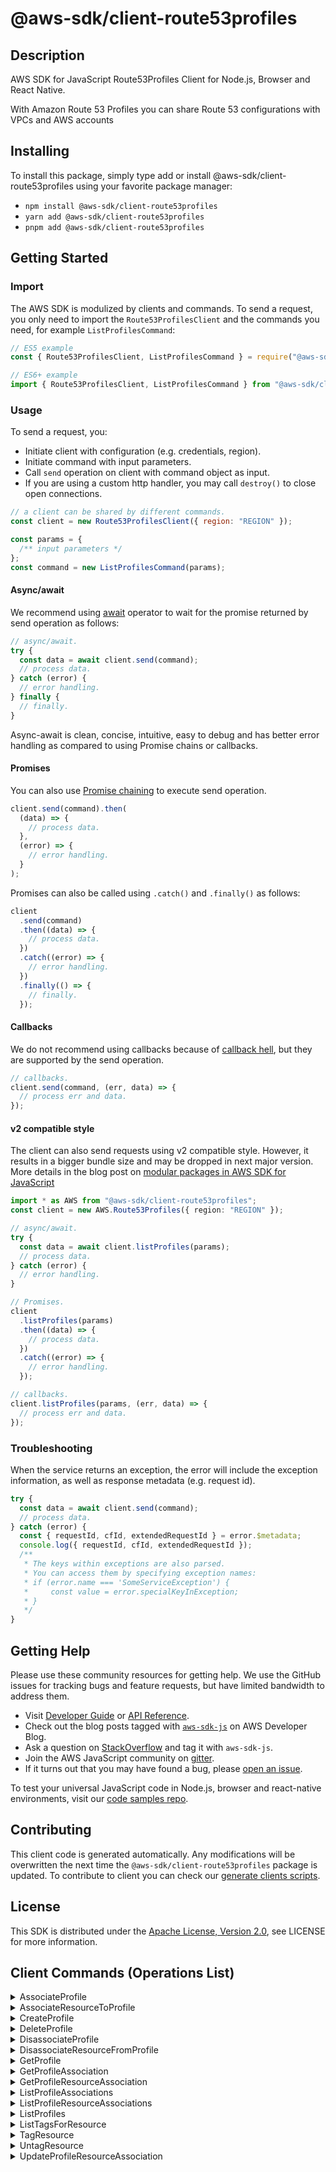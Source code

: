 <!-- generated file, do not edit directly -->

# @aws-sdk/client-route53profiles

## Description

AWS SDK for JavaScript Route53Profiles Client for Node.js, Browser and React Native.

<p>
With Amazon Route 53 Profiles you can share Route 53 configurations with VPCs and AWS accounts
</p>

## Installing

To install this package, simply type add or install @aws-sdk/client-route53profiles
using your favorite package manager:

- `npm install @aws-sdk/client-route53profiles`
- `yarn add @aws-sdk/client-route53profiles`
- `pnpm add @aws-sdk/client-route53profiles`

## Getting Started

### Import

The AWS SDK is modulized by clients and commands.
To send a request, you only need to import the `Route53ProfilesClient` and
the commands you need, for example `ListProfilesCommand`:

```js
// ES5 example
const { Route53ProfilesClient, ListProfilesCommand } = require("@aws-sdk/client-route53profiles");
```

```ts
// ES6+ example
import { Route53ProfilesClient, ListProfilesCommand } from "@aws-sdk/client-route53profiles";
```

### Usage

To send a request, you:

- Initiate client with configuration (e.g. credentials, region).
- Initiate command with input parameters.
- Call `send` operation on client with command object as input.
- If you are using a custom http handler, you may call `destroy()` to close open connections.

```js
// a client can be shared by different commands.
const client = new Route53ProfilesClient({ region: "REGION" });

const params = {
  /** input parameters */
};
const command = new ListProfilesCommand(params);
```

#### Async/await

We recommend using [await](https://developer.mozilla.org/en-US/docs/Web/JavaScript/Reference/Operators/await)
operator to wait for the promise returned by send operation as follows:

```js
// async/await.
try {
  const data = await client.send(command);
  // process data.
} catch (error) {
  // error handling.
} finally {
  // finally.
}
```

Async-await is clean, concise, intuitive, easy to debug and has better error handling
as compared to using Promise chains or callbacks.

#### Promises

You can also use [Promise chaining](https://developer.mozilla.org/en-US/docs/Web/JavaScript/Guide/Using_promises#chaining)
to execute send operation.

```js
client.send(command).then(
  (data) => {
    // process data.
  },
  (error) => {
    // error handling.
  }
);
```

Promises can also be called using `.catch()` and `.finally()` as follows:

```js
client
  .send(command)
  .then((data) => {
    // process data.
  })
  .catch((error) => {
    // error handling.
  })
  .finally(() => {
    // finally.
  });
```

#### Callbacks

We do not recommend using callbacks because of [callback hell](http://callbackhell.com/),
but they are supported by the send operation.

```js
// callbacks.
client.send(command, (err, data) => {
  // process err and data.
});
```

#### v2 compatible style

The client can also send requests using v2 compatible style.
However, it results in a bigger bundle size and may be dropped in next major version. More details in the blog post
on [modular packages in AWS SDK for JavaScript](https://aws.amazon.com/blogs/developer/modular-packages-in-aws-sdk-for-javascript/)

```ts
import * as AWS from "@aws-sdk/client-route53profiles";
const client = new AWS.Route53Profiles({ region: "REGION" });

// async/await.
try {
  const data = await client.listProfiles(params);
  // process data.
} catch (error) {
  // error handling.
}

// Promises.
client
  .listProfiles(params)
  .then((data) => {
    // process data.
  })
  .catch((error) => {
    // error handling.
  });

// callbacks.
client.listProfiles(params, (err, data) => {
  // process err and data.
});
```

### Troubleshooting

When the service returns an exception, the error will include the exception information,
as well as response metadata (e.g. request id).

```js
try {
  const data = await client.send(command);
  // process data.
} catch (error) {
  const { requestId, cfId, extendedRequestId } = error.$metadata;
  console.log({ requestId, cfId, extendedRequestId });
  /**
   * The keys within exceptions are also parsed.
   * You can access them by specifying exception names:
   * if (error.name === 'SomeServiceException') {
   *     const value = error.specialKeyInException;
   * }
   */
}
```

## Getting Help

Please use these community resources for getting help.
We use the GitHub issues for tracking bugs and feature requests, but have limited bandwidth to address them.

- Visit [Developer Guide](https://docs.aws.amazon.com/sdk-for-javascript/v3/developer-guide/welcome.html)
  or [API Reference](https://docs.aws.amazon.com/AWSJavaScriptSDK/v3/latest/index.html).
- Check out the blog posts tagged with [`aws-sdk-js`](https://aws.amazon.com/blogs/developer/tag/aws-sdk-js/)
  on AWS Developer Blog.
- Ask a question on [StackOverflow](https://stackoverflow.com/questions/tagged/aws-sdk-js) and tag it with `aws-sdk-js`.
- Join the AWS JavaScript community on [gitter](https://gitter.im/aws/aws-sdk-js-v3).
- If it turns out that you may have found a bug, please [open an issue](https://github.com/aws/aws-sdk-js-v3/issues/new/choose).

To test your universal JavaScript code in Node.js, browser and react-native environments,
visit our [code samples repo](https://github.com/aws-samples/aws-sdk-js-tests).

## Contributing

This client code is generated automatically. Any modifications will be overwritten the next time the `@aws-sdk/client-route53profiles` package is updated.
To contribute to client you can check our [generate clients scripts](https://github.com/aws/aws-sdk-js-v3/tree/main/scripts/generate-clients).

## License

This SDK is distributed under the
[Apache License, Version 2.0](http://www.apache.org/licenses/LICENSE-2.0),
see LICENSE for more information.

## Client Commands (Operations List)

<details>
<summary>
AssociateProfile
</summary>

[Command API Reference](https://docs.aws.amazon.com/AWSJavaScriptSDK/v3/latest/client/route53profiles/command/AssociateProfileCommand/) / [Input](https://docs.aws.amazon.com/AWSJavaScriptSDK/v3/latest/Package/-aws-sdk-client-route53profiles/Interface/AssociateProfileCommandInput/) / [Output](https://docs.aws.amazon.com/AWSJavaScriptSDK/v3/latest/Package/-aws-sdk-client-route53profiles/Interface/AssociateProfileCommandOutput/)

</details>
<details>
<summary>
AssociateResourceToProfile
</summary>

[Command API Reference](https://docs.aws.amazon.com/AWSJavaScriptSDK/v3/latest/client/route53profiles/command/AssociateResourceToProfileCommand/) / [Input](https://docs.aws.amazon.com/AWSJavaScriptSDK/v3/latest/Package/-aws-sdk-client-route53profiles/Interface/AssociateResourceToProfileCommandInput/) / [Output](https://docs.aws.amazon.com/AWSJavaScriptSDK/v3/latest/Package/-aws-sdk-client-route53profiles/Interface/AssociateResourceToProfileCommandOutput/)

</details>
<details>
<summary>
CreateProfile
</summary>

[Command API Reference](https://docs.aws.amazon.com/AWSJavaScriptSDK/v3/latest/client/route53profiles/command/CreateProfileCommand/) / [Input](https://docs.aws.amazon.com/AWSJavaScriptSDK/v3/latest/Package/-aws-sdk-client-route53profiles/Interface/CreateProfileCommandInput/) / [Output](https://docs.aws.amazon.com/AWSJavaScriptSDK/v3/latest/Package/-aws-sdk-client-route53profiles/Interface/CreateProfileCommandOutput/)

</details>
<details>
<summary>
DeleteProfile
</summary>

[Command API Reference](https://docs.aws.amazon.com/AWSJavaScriptSDK/v3/latest/client/route53profiles/command/DeleteProfileCommand/) / [Input](https://docs.aws.amazon.com/AWSJavaScriptSDK/v3/latest/Package/-aws-sdk-client-route53profiles/Interface/DeleteProfileCommandInput/) / [Output](https://docs.aws.amazon.com/AWSJavaScriptSDK/v3/latest/Package/-aws-sdk-client-route53profiles/Interface/DeleteProfileCommandOutput/)

</details>
<details>
<summary>
DisassociateProfile
</summary>

[Command API Reference](https://docs.aws.amazon.com/AWSJavaScriptSDK/v3/latest/client/route53profiles/command/DisassociateProfileCommand/) / [Input](https://docs.aws.amazon.com/AWSJavaScriptSDK/v3/latest/Package/-aws-sdk-client-route53profiles/Interface/DisassociateProfileCommandInput/) / [Output](https://docs.aws.amazon.com/AWSJavaScriptSDK/v3/latest/Package/-aws-sdk-client-route53profiles/Interface/DisassociateProfileCommandOutput/)

</details>
<details>
<summary>
DisassociateResourceFromProfile
</summary>

[Command API Reference](https://docs.aws.amazon.com/AWSJavaScriptSDK/v3/latest/client/route53profiles/command/DisassociateResourceFromProfileCommand/) / [Input](https://docs.aws.amazon.com/AWSJavaScriptSDK/v3/latest/Package/-aws-sdk-client-route53profiles/Interface/DisassociateResourceFromProfileCommandInput/) / [Output](https://docs.aws.amazon.com/AWSJavaScriptSDK/v3/latest/Package/-aws-sdk-client-route53profiles/Interface/DisassociateResourceFromProfileCommandOutput/)

</details>
<details>
<summary>
GetProfile
</summary>

[Command API Reference](https://docs.aws.amazon.com/AWSJavaScriptSDK/v3/latest/client/route53profiles/command/GetProfileCommand/) / [Input](https://docs.aws.amazon.com/AWSJavaScriptSDK/v3/latest/Package/-aws-sdk-client-route53profiles/Interface/GetProfileCommandInput/) / [Output](https://docs.aws.amazon.com/AWSJavaScriptSDK/v3/latest/Package/-aws-sdk-client-route53profiles/Interface/GetProfileCommandOutput/)

</details>
<details>
<summary>
GetProfileAssociation
</summary>

[Command API Reference](https://docs.aws.amazon.com/AWSJavaScriptSDK/v3/latest/client/route53profiles/command/GetProfileAssociationCommand/) / [Input](https://docs.aws.amazon.com/AWSJavaScriptSDK/v3/latest/Package/-aws-sdk-client-route53profiles/Interface/GetProfileAssociationCommandInput/) / [Output](https://docs.aws.amazon.com/AWSJavaScriptSDK/v3/latest/Package/-aws-sdk-client-route53profiles/Interface/GetProfileAssociationCommandOutput/)

</details>
<details>
<summary>
GetProfileResourceAssociation
</summary>

[Command API Reference](https://docs.aws.amazon.com/AWSJavaScriptSDK/v3/latest/client/route53profiles/command/GetProfileResourceAssociationCommand/) / [Input](https://docs.aws.amazon.com/AWSJavaScriptSDK/v3/latest/Package/-aws-sdk-client-route53profiles/Interface/GetProfileResourceAssociationCommandInput/) / [Output](https://docs.aws.amazon.com/AWSJavaScriptSDK/v3/latest/Package/-aws-sdk-client-route53profiles/Interface/GetProfileResourceAssociationCommandOutput/)

</details>
<details>
<summary>
ListProfileAssociations
</summary>

[Command API Reference](https://docs.aws.amazon.com/AWSJavaScriptSDK/v3/latest/client/route53profiles/command/ListProfileAssociationsCommand/) / [Input](https://docs.aws.amazon.com/AWSJavaScriptSDK/v3/latest/Package/-aws-sdk-client-route53profiles/Interface/ListProfileAssociationsCommandInput/) / [Output](https://docs.aws.amazon.com/AWSJavaScriptSDK/v3/latest/Package/-aws-sdk-client-route53profiles/Interface/ListProfileAssociationsCommandOutput/)

</details>
<details>
<summary>
ListProfileResourceAssociations
</summary>

[Command API Reference](https://docs.aws.amazon.com/AWSJavaScriptSDK/v3/latest/client/route53profiles/command/ListProfileResourceAssociationsCommand/) / [Input](https://docs.aws.amazon.com/AWSJavaScriptSDK/v3/latest/Package/-aws-sdk-client-route53profiles/Interface/ListProfileResourceAssociationsCommandInput/) / [Output](https://docs.aws.amazon.com/AWSJavaScriptSDK/v3/latest/Package/-aws-sdk-client-route53profiles/Interface/ListProfileResourceAssociationsCommandOutput/)

</details>
<details>
<summary>
ListProfiles
</summary>

[Command API Reference](https://docs.aws.amazon.com/AWSJavaScriptSDK/v3/latest/client/route53profiles/command/ListProfilesCommand/) / [Input](https://docs.aws.amazon.com/AWSJavaScriptSDK/v3/latest/Package/-aws-sdk-client-route53profiles/Interface/ListProfilesCommandInput/) / [Output](https://docs.aws.amazon.com/AWSJavaScriptSDK/v3/latest/Package/-aws-sdk-client-route53profiles/Interface/ListProfilesCommandOutput/)

</details>
<details>
<summary>
ListTagsForResource
</summary>

[Command API Reference](https://docs.aws.amazon.com/AWSJavaScriptSDK/v3/latest/client/route53profiles/command/ListTagsForResourceCommand/) / [Input](https://docs.aws.amazon.com/AWSJavaScriptSDK/v3/latest/Package/-aws-sdk-client-route53profiles/Interface/ListTagsForResourceCommandInput/) / [Output](https://docs.aws.amazon.com/AWSJavaScriptSDK/v3/latest/Package/-aws-sdk-client-route53profiles/Interface/ListTagsForResourceCommandOutput/)

</details>
<details>
<summary>
TagResource
</summary>

[Command API Reference](https://docs.aws.amazon.com/AWSJavaScriptSDK/v3/latest/client/route53profiles/command/TagResourceCommand/) / [Input](https://docs.aws.amazon.com/AWSJavaScriptSDK/v3/latest/Package/-aws-sdk-client-route53profiles/Interface/TagResourceCommandInput/) / [Output](https://docs.aws.amazon.com/AWSJavaScriptSDK/v3/latest/Package/-aws-sdk-client-route53profiles/Interface/TagResourceCommandOutput/)

</details>
<details>
<summary>
UntagResource
</summary>

[Command API Reference](https://docs.aws.amazon.com/AWSJavaScriptSDK/v3/latest/client/route53profiles/command/UntagResourceCommand/) / [Input](https://docs.aws.amazon.com/AWSJavaScriptSDK/v3/latest/Package/-aws-sdk-client-route53profiles/Interface/UntagResourceCommandInput/) / [Output](https://docs.aws.amazon.com/AWSJavaScriptSDK/v3/latest/Package/-aws-sdk-client-route53profiles/Interface/UntagResourceCommandOutput/)

</details>
<details>
<summary>
UpdateProfileResourceAssociation
</summary>

[Command API Reference](https://docs.aws.amazon.com/AWSJavaScriptSDK/v3/latest/client/route53profiles/command/UpdateProfileResourceAssociationCommand/) / [Input](https://docs.aws.amazon.com/AWSJavaScriptSDK/v3/latest/Package/-aws-sdk-client-route53profiles/Interface/UpdateProfileResourceAssociationCommandInput/) / [Output](https://docs.aws.amazon.com/AWSJavaScriptSDK/v3/latest/Package/-aws-sdk-client-route53profiles/Interface/UpdateProfileResourceAssociationCommandOutput/)

</details>
